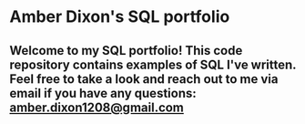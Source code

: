 # Amber Dixon's SQL portfolio

## Welcome to my SQL portfolio! This code repository contains examples of SQL I've written. Feel free to take a look and reach out to me via email if you have any questions: amber.dixon1208@gmail.com
